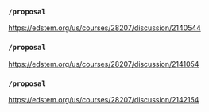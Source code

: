 ### `/proposal`
https://edstem.org/us/courses/28207/discussion/2140544
### `/proposal`
https://edstem.org/us/courses/28207/discussion/2141054
### `/proposal`
https://edstem.org/us/courses/28207/discussion/2142154
